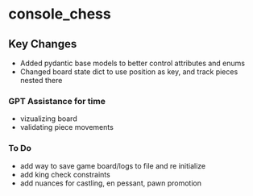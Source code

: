 # console_chess
 
## Key Changes
- Added pydantic base models to better control attributes and enums
- Changed board state dict to use position as key, and track pieces nested there

### GPT Assistance for time
- vizualizing board
- validating piece movements

### To Do
- add way to save game board/logs to file and re initialize
- add king check constraints
- add nuances for castling, en pessant, pawn promotion